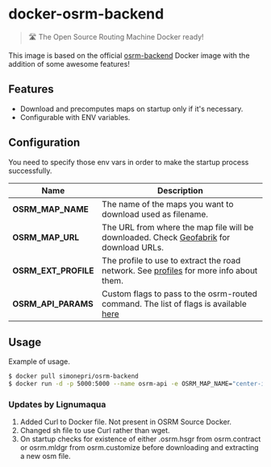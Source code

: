 # docker-osrm-backend
> 🛣 The Open Source Routing Machine Docker ready!

This image is based on the official [osrm-backend](https://hub.docker.com/r/osrm/osrm-backend/) Docker image with the addition of some awesome features!

## Features
* Download and precomputes maps on startup only if it's necessary.
* Configurable with ENV variables.

## Configuration
You need to specify those env vars in order to make the startup process successfully.

 Name | Description
------|-------------
**OSRM_MAP_NAME** | The name of the maps you want to download used as filename.
**OSRM_MAP_URL** | The URL from where the map file will be downloaded. Check [Geofabrik](http://download.geofabrik.de/) for download URLs.
**OSRM_EXT_PROFILE** | The profile to use to extract the road network. See [profiles](https://github.com/Project-OSRM/osrm-backend/wiki/Profiles) for more info about them.
**OSRM_API_PARAMS** | Custom flags to pass to the osrm-routed command. The list of flags is available [here](https://github.com/Project-OSRM/osrm-backend/blob/8aa93f32ccd02ed3cdde2429715cdc9366be87f3/features/options/routed/help.feature#L10)

## Usage
Example of usage.

```bash
$ docker pull simonepri/osrm-backend
$ docker run -d -p 5000:5000 --name osrm-api -e OSRM_MAP_NAME="center-italy" -e OSRM_MAP_URL="http://download.geofabrik.de/europe/italy/centro-latest.osm.pbf" -e OSRM_EXT_PROFILE="car" -e OSRM_API_PARAMS="--port 5000" simonepri/osrm-backend:latest
```

### Updates by Lignumaqua

1. Added Curl to Docker file. Not present in OSRM Source Docker.
2. Changed sh file to use Curl rather than wget.
3. On startup checks for existence of either .osrm.hsgr from osrm.contract or osrm.mldgr from osrm.customize before downloading and extracting a new osm file. 
